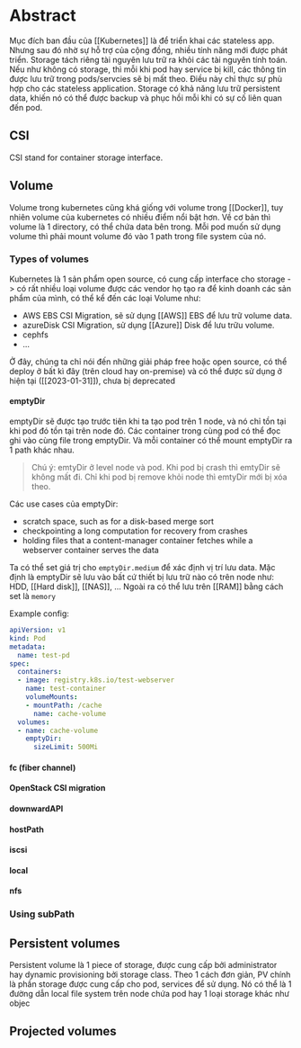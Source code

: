 ---
---
# Abstract

Mục đích ban đầu của [[Kubernetes]] là để triển khai các stateless app. Nhưng sau đó nhờ sự hỗ trợ của cộng đồng, nhiều tính năng mới được phát triển. Storage tách riêng tài nguyên lưu trữ ra khỏi các tài nguyên tính toán. Nếu như không có storage, thì mỗi khi pod hay service bị kill, các thông tin được lưu trữ trong pods/servcies sẽ bị mất theo. Điều này chỉ thực sự phù hợp cho các stateless application. Storage có khả năng lưu trữ persistent data, khiến nó có thể được backup và phục hồi mỗi khi có sự cố liên quan đến pod.

## CSI
CSI stand for container storage interface. 

## Volume

Volume trong kubernetes cũng khá giống với volume trong [[Docker]], tuy nhiên volume của kubernetes có nhiều điểm nổi bật hơn. 
Về cơ bản thì volume là 1 directory, có thể chứa data bên trong. Mỗi pod muốn sử dụng volume thì phải mount volume đó vào 1 path trong file system của nó.

### Types of volumes

Kubernetes là 1 sản phẩm open source, có cung cấp interface cho storage -> có rất nhiều loại volume được các vendor họ tạo ra để kinh doanh các sản phẩm của mình, có thể kể đến các loại Volume như:
- AWS EBS CSI Migration, sẽ sử dụng [[AWS]] EBS để lưu trữ volume data.
- azureDisk CSI Migration, sử dụng [[Azure]] Disk để lưu trữu volume.
- cephfs
- ...

Ở đây, chúng ta chỉ nói đến những giải pháp free hoặc open source, có thể deploy ở bất kì đây (trên cloud hay on-premise) và có thể được sử dụng ở hiện tại ([[2023-01-31]]), chưa bị deprecated

#### emptyDir
emptyDir sẽ được tạo trước tiên khi ta tạo pod trên 1 node, và nó chỉ tồn tại khi pod đó tồn tại trên node đó. Các container trong cùng pod có thể đọc ghi vào cùng file trong emptyDir. Và mỗi container có thể mount emptyDir ra 1 path khác nhau.

> Chú ý: emtyDir ở level node và pod. Khi pod bị crash thì emtyDir sẽ không mất đi. Chỉ khi pod bị remove khỏi node thì emtyDir mới bị xóa theo.

Các use cases của emptyDir:
- scratch space, such as for a disk-based merge sort
- checkpointing a long computation for recovery from crashes
- holding files that a content-manager container fetches while a webserver container serves the data

Ta có thể set giá trị cho `emptyDir.medium` để xác định vị trí lưu data. Mặc định là emptyDir sẽ lưu vào bất cứ thiết bị lưu trữ nào có trên node như: HDD, [[Hard disk]], [[NAS]], ... Ngoài ra có thể lưu trên [[RAM]] bằng cách set là `memory`

Example config:

```yaml
apiVersion: v1
kind: Pod
metadata:
  name: test-pd
spec:
  containers:
  - image: registry.k8s.io/test-webserver
    name: test-container
    volumeMounts:
    - mountPath: /cache
      name: cache-volume
  volumes:
  - name: cache-volume
    emptyDir:
      sizeLimit: 500Mi
```

#### fc (fiber channel)
#### OpenStack CSI migration
#### downwardAPI
#### hostPath
#### iscsi
#### local
#### nfs
### Using subPath

## Persistent volumes

Persistent volume là 1 piece of storage, được cung cấp bởi administrator hay dynamic provisioning bởi storage class. Theo 1 cách đơn giản, PV chính là phần storage được cung cấp cho pod, services để sử dụng. Nó có thể là 1 đường dẫn local file system trên node chứa pod hay 1 loại storage khác như objec
## Projected volumes
